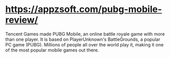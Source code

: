# https://appzsoft.com/pubg-mobile-review/
Tencent Games made PUBG Mobile, an online battle royale game with more than one player. It is based on PlayerUnknown's BattleGrounds, a popular PC game (PUBG). Millions of people all over the world play it, making it one of the most popular mobile games out there. 
